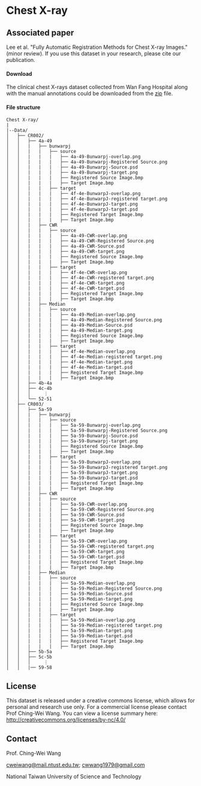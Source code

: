 # Chest X-ray

## Associated paper
Lee et al. "Fully Automatic Registration Methods for Chest X-ray Images." (minor review).
If you use this dataset in your research, please cite our publication.

#### Download
The clinical chest X-rays dataset collected from Wan Fang Hospital along with the manual annotations could be downloaded from the [zip](
https://drive.google.com/file/d/1cOfIw6VybRQQllXWtuv5ryxKEDAlK1jv/view?usp=sharing) file.

#### File structure
```
Chest X-ray/
|
|--Data/
│   ├── CR002/
│   │   ├── 4a-49
│   │   |   ├── bunwarpj
│   │   |   |   ├── source
│   │   |   |   |   ├── 4a-49-Bunwarpj-overlap.png
│   │   |   |   |   ├── 4a-49-Bunwarpj-Registered Source.png
│   │   |   |   |   ├── 4a-49-Bunwarpj-Source.psd
│   │   |   |   |   ├── 4a-49-Bunwarpj-target.png
│   │   |   |   |   ├── Registered Source Image.bmp
│   │   |   |   |   ├── Target Image.bmp
│   │   |   |   ├── target
│   │   |   |   |   ├── 4f-4e-BunwarpJ-overlap.png
│   │   |   |   |   ├── 4f-4e-BunwarpJ-registered target.png
│   │   |   |   |   ├── 4f-4e-BunwarpJ-target.png
│   │   |   |   |   ├── 4f-4e-BunwarpJ-target.psd
│   │   |   |   |   ├── Registered Target Image.bmp
│   │   |   |   |   ├── Target Image.bmp
│   │   |   ├── CWR
│   │   |   |   ├── source
│   │   |   |   |   ├── 4a-49-CWR-overlap.png
│   │   |   |   |   ├── 4a-49-CWR-Registered Source.png
│   │   |   |   |   ├── 4a-49-CWR-Source.psd
│   │   |   |   |   ├── 4a-49-CWR-target.png
│   │   |   |   |   ├── Registered Source Image.bmp
│   │   |   |   |   ├── Target Image.bmp
│   │   |   |   ├── target
│   │   |   |   |   ├── 4f-4e-CWR-overlap.png
│   │   |   |   |   ├── 4f-4e-CWR-registered target.png
│   │   |   |   |   ├── 4f-4e-CWR-target.png
│   │   |   |   |   ├── 4f-4e-CWR-target.psd
│   │   |   |   |   ├── Registered Target Image.bmp
│   │   |   |   |   ├── Target Image.bmp
│   │   |   ├── Median
│   │   |   |   ├── source
│   │   |   |   |   ├── 4a-49-Median-overlap.png
│   │   |   |   |   ├── 4a-49-Median-Registered Source.png
│   │   |   |   |   ├── 4a-49-Median-Source.psd
│   │   |   |   |   ├── 4a-49-Median-target.png
│   │   |   |   |   ├── Registered Source Image.bmp
│   │   |   |   |   ├── Target Image.bmp
│   │   |   |   ├── target
│   │   |   |   |   ├── 4f-4e-Median-overlap.png
│   │   |   |   |   ├── 4f-4e-Median-registered target.png
│   │   |   |   |   ├── 4f-4e-Median-target.png
│   │   |   |   |   ├── 4f-4e-Median-target.psd
│   │   |   |   |   ├── Registered Target Image.bmp
│   │   |   |   |   ├── Target Image.bmp
│   │   ├── 4b-4a
│   │   ├── 4c-4b
│   │   │     ⋮
│   │   └── 52-51     
│   ├── CR003/
│   │   ├── 5a-59
│   │   |   ├── bunwarpj
│   │   |   |   ├── source
│   │   |   |   |   ├── 5a-59-Bunwarpj-overlap.png
│   │   |   |   |   ├── 5a-59-Bunwarpj-Registered Source.png
│   │   |   |   |   ├── 5a-59-Bunwarpj-Source.psd
│   │   |   |   |   ├── 5a-59-Bunwarpj-target.png
│   │   |   |   |   ├── Registered Source Image.bmp
│   │   |   |   |   ├── Target Image.bmp
│   │   |   |   ├── target
│   │   |   |   |   ├── 5a-59-BunwarpJ-overlap.png
│   │   |   |   |   ├── 5a-59-BunwarpJ-registered target.png
│   │   |   |   |   ├── 5a-59-BunwarpJ-target.png
│   │   |   |   |   ├── 5a-59-BunwarpJ-target.psd
│   │   |   |   |   ├── Registered Target Image.bmp
│   │   |   |   |   ├── Target Image.bmp
│   │   |   ├── CWR
│   │   |   |   ├── source
│   │   |   |   |   ├── 5a-59-CWR-overlap.png
│   │   |   |   |   ├── 5a-59-CWR-Registered Source.png
│   │   |   |   |   ├── 5a-59-CWR-Source.psd
│   │   |   |   |   ├── 5a-59-CWR-target.png
│   │   |   |   |   ├── Registered Source Image.bmp
│   │   |   |   |   ├── Target Image.bmp
│   │   |   |   ├── target
│   │   |   |   |   ├── 5a-59-CWR-overlap.png
│   │   |   |   |   ├── 5a-59-CWR-registered target.png
│   │   |   |   |   ├── 5a-59-CWR-target.png
│   │   |   |   |   ├── 5a-59-CWR-target.psd
│   │   |   |   |   ├── Registered Target Image.bmp
│   │   |   |   |   ├── Target Image.bmp
│   │   |   ├── Median
│   │   |   |   ├── source
│   │   |   |   |   ├── 5a-59-Median-overlap.png
│   │   |   |   |   ├── 5a-59-Median-Registered Source.png
│   │   |   |   |   ├── 5a-59-Median-Source.psd
│   │   |   |   |   ├── 5a-59-Median-target.png
│   │   |   |   |   ├── Registered Source Image.bmp
│   │   |   |   |   ├── Target Image.bmp
│   │   |   |   ├── target
│   │   |   |   |   ├── 5a-59-Median-overlap.png
│   │   |   |   |   ├── 5a-59-Median-registered target.png
│   │   |   |   |   ├── 5a-59-Median-target.png
│   │   |   |   |   ├── 5a-59-Median-target.psd
│   │   |   |   |   ├── Registered Target Image.bmp
│   │   |   |   |   ├── Target Image.bmp
│   │   ├── 5b-5a
│   │   ├── 5c-5b
│   │   │     ⋮
│   │   |── 59-58   
```

## License
This dataset is released under a creative commons license, which allows for personal and research use only. For a commercial license please contact Prof Ching-Wei Wang. You can view a license summary here:  
http://creativecommons.org/licenses/by-nc/4.0/


## Contact
Prof. Ching-Wei Wang  
  
cweiwang@mail.ntust.edu.tw; cwwang1979@gmail.com  
  
National Taiwan University of Science and Technology
